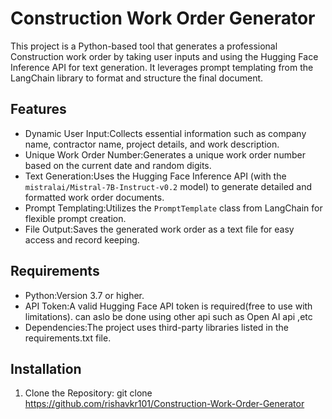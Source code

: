 # Construction Work Order Generator

This project is a Python-based tool that generates a professional Construction work order by taking user inputs and using the Hugging Face Inference API for text generation. It leverages prompt templating from the LangChain library to format and structure the final document.

## Features

- Dynamic User Input:Collects essential information such as company name, contractor name, project details, and work description.
- Unique Work Order Number:Generates a unique work order number based on the current date and random digits.
- Text Generation:Uses the Hugging Face Inference API (with the `mistralai/Mistral-7B-Instruct-v0.2` model) to generate detailed and formatted work order documents.
- Prompt Templating:Utilizes the `PromptTemplate` class from LangChain for flexible prompt creation.
- File Output:Saves the generated work order as a text file for easy access and record keeping.

## Requirements

- Python:Version 3.7 or higher.
- API Token:A valid Hugging Face API token is required(free to use with limitations). can aslo be done using other api such as  Open AI api ,etc
- Dependencies:The project uses third-party libraries listed in the requirements.txt file.

## Installation

1. Clone the Repository:
   git clone https://github.com/rishavkr101/Construction-Work-Order-Generator
